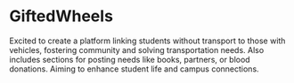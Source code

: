 # GiftedWheels
Excited to create a platform linking students without transport to those with vehicles, fostering community and solving transportation needs. Also includes sections for posting needs like books, partners, or blood donations. Aiming to enhance student life and campus connections.
